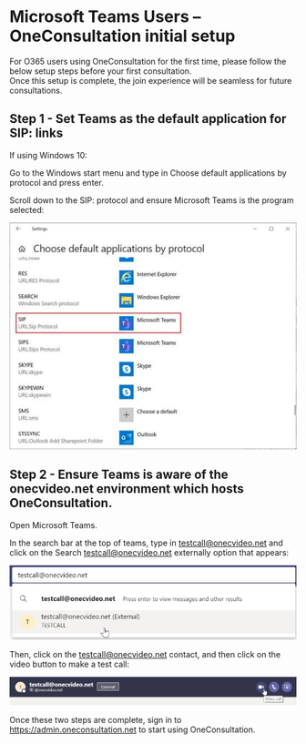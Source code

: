 # Microsoft Teams Users – OneConsultation initial setup
 
For O365 users using OneConsultation for the first time, please follow the below setup steps before your first consultation.  
Once this setup is complete, the join experience will be seamless for future consultations.
 
## Step 1 - Set Teams as the default application for SIP: links
 
If using Windows 10:
 
Go to the Windows start menu and type in Choose default applications by protocol and press enter.
 
Scroll down to the SIP: protocol and ensure Microsoft Teams is the program selected:

![SIP: protocol](images/SIP-protocol.jpg)

 
## Step 2 - Ensure Teams is aware of the onecvideo.net environment which hosts OneConsultation.
 
Open Microsoft Teams.
 
In the search bar at the top of teams, type in testcall@onecvideo.net and click on the Search testcall@onecvideo.net externally option that appears:

![Test Call](images/test-call.png)
 
Then, click on the testcall@onecvideo.net contact, and then click on the video button to make a test call:

![Video Call](images/video-call.png)
 
Once these two steps are complete, sign in to https://admin.oneconsultation.net to start using OneConsultation.
